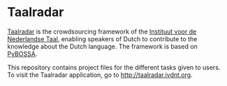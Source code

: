 # Taalradar
[Taalradar](http://taalradar.ivdnt.org) is the crowdsourcing framework of the [Instituut voor de Nederlandse Taal](https://github.com/INL), enabling speakers of Dutch to contribute to the knowledge about the Dutch language. The framework is based on [PyBOSSA](https://github.com/scifabric/pybossa).

This repository contains project files for the different tasks given to users. To visit the Taalradar application, go to http://taalradar.ivdnt.org.